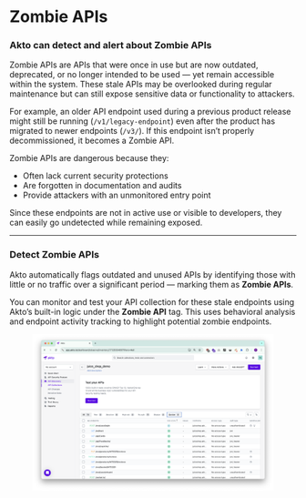 # Zombie APIs

### **Akto can detect and alert about Zombie APIs**

Zombie APIs are APIs that were once in use but are now outdated, deprecated, or no longer intended to be used — yet remain accessible within the system. These stale APIs may be overlooked during regular maintenance but can still expose sensitive data or functionality to attackers.

For example, an older API endpoint used during a previous product release might still be running (`/v1/legacy-endpoint`) even after the product has migrated to newer endpoints (`/v3/`). If this endpoint isn’t properly decommissioned, it becomes a Zombie API.

Zombie APIs are dangerous because they:

* Often lack current security protections
* Are forgotten in documentation and audits
* Provide attackers with an unmonitored entry point

Since these endpoints are not in active use or visible to developers, they can easily go undetected while remaining exposed.

***

### Detect Zombie APIs

Akto automatically flags outdated and unused APIs by identifying those with little or no traffic over a significant period — marking them as **Zombie APIs**.

You can monitor and test your API collection for these stale endpoints using Akto’s built-in logic under the **Zombie API** tag. This uses behavioral analysis and endpoint activity tracking to highlight potential zombie endpoints.

<figure><img src="../../.gitbook/assets/image (107).png" alt=""><figcaption></figcaption></figure>
